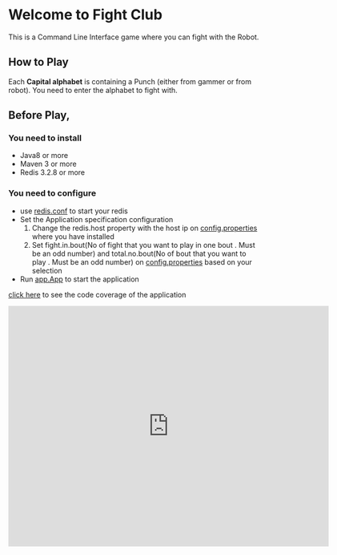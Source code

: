 # Welcome to Fight Club

This is a Command Line Interface game where you can fight with the Robot.

## How to Play
Each **Capital alphabet** is containing a Punch (either from gammer or from robot). You need to enter the alphabet to fight with.

## Before Play, 
### You need to install
  - Java8 or more
  - Maven 3 or more
  - Redis 3.2.8 or more
### You need to configure
  - use [redis.conf](https://github.com/cooligc/SampleFightGame/blob/master/redis.conf) to start your redis
  - Set the Application specification configuration
    1.  Change the redis.host property with the host ip on [config.properties](https://github.com/cooligc/SampleFightGame/blob/master/src/main/resources/config.properties) where you have installed 
    2.  Set fight.in.bout(No of fight that you want to play in one bout . Must be an odd number) and total.no.bout(No of bout that you want to play . Must be an odd number) on [config.properties](https://github.com/cooligc/SampleFightGame/blob/master/src/main/resources/config.properties) based on your selection
 -  Run [app.App](https://github.com/cooligc/SampleFightGame/blob/master/src/main/java/app/App.java) to start the application


[click here](https://cooligc.github.io/coverage-cfg/) to see the code coverage of the application




<iframe src="https://player.vimeo.com/video/218188601" width="640" height="480" frameborder="0" webkitallowfullscreen mozallowfullscreen allowfullscreen></iframe>
